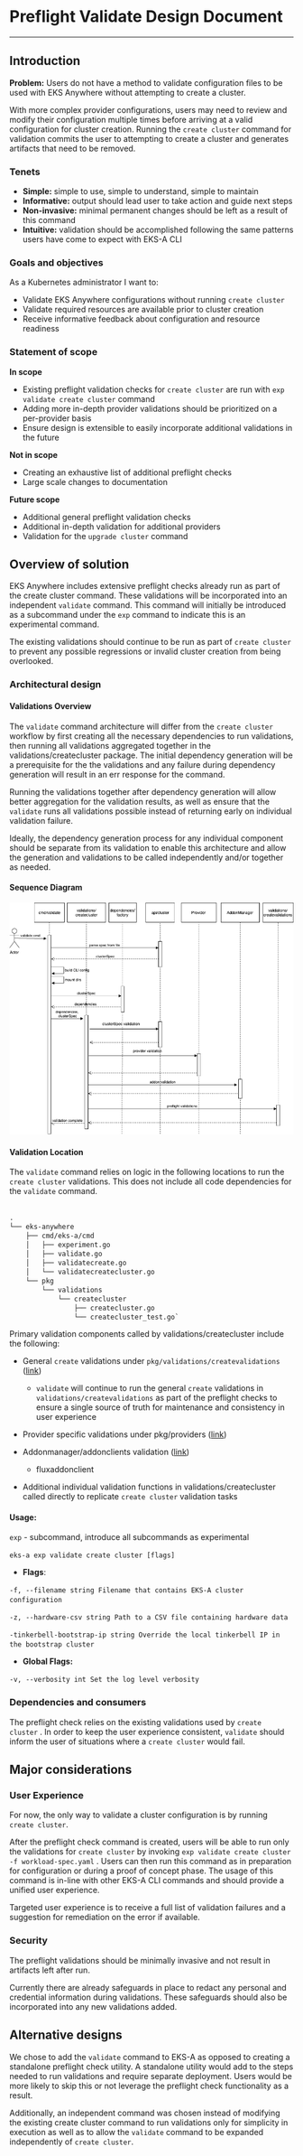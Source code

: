 # Preflight Validate Design Document

* * *

## Introduction

**Problem:** Users do not have a method to validate configuration files to be used with EKS Anywhere without attempting to create a cluster. 

With more complex provider configurations, users may need to review and modify their configuration multiple times before arriving at a valid configuration for cluster creation. Running the `create cluster` command for validation commits the user to attempting to create a cluster and generates artifacts that need to be removed.

### Tenets

* **Simple:** simple to use, simple to understand, simple to maintain
* **Informative:** output should lead user to take action and guide next steps 
* **Non-invasive:** minimal permanent changes should be left as a result of this command
* **Intuitive:** validation should be accomplished following the same patterns users have come to expect with EKS-A CLI

### Goals and objectives

As a Kubernetes administrator I want to:

* Validate EKS Anywhere configurations without running `create cluster`
* Validate required resources are available prior to cluster creation 
* Receive informative feedback about configuration and resource readiness

### Statement of scope

**In scope**

* Existing preflight validation checks for `create cluster` are run with `exp validate create cluster` command
* Adding more in-depth provider validations should be prioritized on a per-provider basis
* Ensure design is extensible to easily incorporate additional validations in the future

**Not in scope**

* Creating an exhaustive list of additional preflight checks 
* Large scale changes to documentation

**Future scope**

* Additional general preflight validation checks
* Additional in-depth validation for additional providers
* Validation for the `upgrade cluster` command

## Overview of solution

EKS Anywhere includes extensive preflight checks already run as part of the create cluster command. These validations will be incorporated into an independent `validate` command. This command will initially be introduced as a subcommand under the `exp` command to indicate this is an experimental command. 

The existing validations should continue to be run as part of  `create cluster`  to prevent any possible regressions or invalid cluster creation from being overlooked.

### Architectural design

#### Validations Overview

The `validate` command architecture will differ from the `create cluster` workflow by first creating all the necessary dependencies to run validations, then running all validations aggregated together in the validations/createcluster package. The initial dependency generation will be a prerequisite for the the validations and any failure during dependency generation will result in an err response for the command. 

Running the validations together after dependency generation will allow better aggregation for the validation results, as well as ensure that the `validate` runs all validations possible instead of returning early on individual validation failure. 

Ideally, the dependency generation process for any individual component should be separate from its validation to enable this architecture and allow the generation and validations to be called independently and/or together as needed.

#### Sequence Diagram

![preflight checks sequence diagram](images/preflight-checks-sequence.png)
#### Validation Location

The `validate` command relies on logic in the following locations to run the `create cluster` validations. This does not include all code dependencies for the `validate` command. 

```

.
└── eks-anywhere
    ├── cmd/eks-a/cmd
    │   ├── experiment.go
    │   ├── validate.go
    │   ├── validatecreate.go
    │   └── validatecreatecluster.go
    └── pkg
        └── validations
            └── createcluster
                ├── createcluster.go
                └── createcluster_test.go`

```


Primary validation components called by validations/createcluster include the following:

* General `create` validations under `pkg/validations/createvalidations` ([link](https://github.com/aws/eks-anywhere/blob/b4a4eb84c03091d1a646c1e49b9760b8b63961d3/pkg/validations/createvalidations/preflightvalidations.go))
    * `validate` will continue to run the general `create` validations in `validations/createvalidations` as part of the preflight checks to ensure a single source of truth for maintenance and consistency in user experience

* Provider specific validations under pkg/providers ([link](https://github.com/aws/eks-anywhere/blob/621a05272404b1d17c15e040007b4a14c9d0499b/pkg/providers/vsphere/vsphere.go#L372))

* Addonmanager/addonclients validation ([link](https://github.com/aws/eks-anywhere/blob/b4a4eb84c03091d1a646c1e49b9760b8b63961d3/pkg/addonmanager/addonclients/fluxaddonclient.go#L289))
    * fluxaddonclient
* Additional individual validation functions in validations/createcluster called directly to replicate `create cluster` validation tasks

#### Usage:

`exp` - subcommand, introduce all subcommands as experimental

`eks-a exp validate create cluster [flags]`

* **Flags**:

`-f, --filename string Filename that contains EKS-A cluster configuration`

`-z, --hardware-csv string Path to a CSV file containing hardware data`

`-tinkerbell-bootstrap-ip string Override the local tinkerbell IP in the bootstrap cluster`

* **Global Flags:**

`-v, --verbosity int Set the log level verbosity`

### Dependencies and consumers

The preflight check relies on the existing validations used by `create cluster` .  In order to keep the user experience consistent, `validate` should inform the user of situations where a `create cluster` would fail. 

## Major considerations

### User Experience

For now, the only way to validate a cluster configuration is by running `create cluster`.

After the preflight check command is created, users will be able to run only the validations for `create cluster` by invoking `exp validate create cluster -f workload-spec.yaml` . Users can then run this command as in preparation for configuration or during a proof of concept phase.  The usage of this command is in-line with other EKS-A CLI commands and should provide a unified user experience.

Targeted user experience is to receive a full list of validation failures and a suggestion for remediation on the error if available.

### Security

The preflight validations should be minimally invasive and not result in artifacts left after run.

Currently there are already safeguards in place to redact any personal and credential information during validations. These safeguards should also be incorporated into any new validations added. 

## Alternative designs

We chose to add the `validate` command to EKS-A as opposed to creating a standalone preflight check utility. A standalone utility would add to the steps needed to run validations and require separate deployment. Users would be more likely to skip this or not leverage the preflight check functionality as a result.

Additionally, an independent command was chosen instead of modifying the existing create cluster command to run validations only for simplicity in execution as well as to allow the `validate` command to be expanded independently of `create cluster`.
